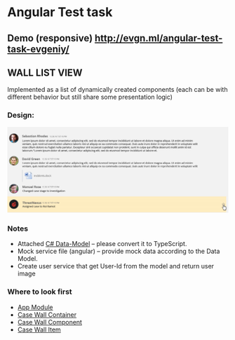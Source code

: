 # Angular Test task 

## Demo (responsive) http://evgn.ml/angular-test-task-evgeniy/

## WALL LIST VIEW
 
Implemented as a list of dynamically created components (each can be with different behavior but still share some presentation logic)
 
### Design: 

![Provided mockups](/task/design.png?raw=true)

### Notes
* Attached [C# Data-Model](/task/DataModel.cs) – please convert it to TypeScript.
* Mock service file (angular) – provide mock data according to the Data Model.
* Create user service that get User-Id from the model and return user image

### Where to look first

* [App Module](/src/app/app.module.ts)
* [Case Wall Container](/src/app/components/case-wall-container)
* [Case Wall Component](/src/app/components/case-wall)
* [Case Wall Item](/src/app/components/case-wall-item)
